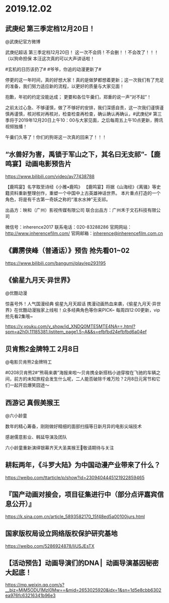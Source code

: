 # 2019.12.02


## 武庚纪   第三季定档12月20日！

@武庚纪官方微博                            

 武庚纪超话  第三季定档12月20日！
这一次不会鸽！不会删！！不会改了！！！（以狗命担保
本汪这次真的可以大声讲话啦！


#玄机的日历该扔了# #爷爷，你追的动漫更新了#

停更的这一年时间，真的好想大家！真的是做梦都想着更新；这一次我们有了充足的准备，我们努力适应新的流程，以更好的质量与大家见面！

抱歉，年初的约定没能达成；
更要和各位午羹们，郑重的说一声“对不起”！


之前太过心急、不够谨慎，做了不够好的安排，我们深感自责，这一次我们谨慎谨慎再谨慎，核对核对再核对，检查检查再检查，确认确认再确认，#武庚纪# 第三季将于2019年12月20日上午10：00与大家见面，之后每周五上午10点更新，腾讯视频独播！

午羹们久等了！你们的狗哥这一次真的回来了！！！



## “水兽好为害，禹锁于军山之下，其名曰无支祁”-【鹿鸣宴】动画电影预告片

https://www.bilibili.com/video/av77438788

【鹿鸣宴】名字取至诗经《小雅•鹿鸣》
【鹿鸣宴】将据《山海经》《离骚》等史籍资料重新整理创作，重塑一个中国中上古英雄神话世界。
本片重点打造的一个角色，将是有千古第一奇妖之称的“淮水水神”无支祁。

出品方：映和（广州）影视传媒有限公司
联合出品方：广州禾于文石科技有限公司

微信号：inherence2017
联系电话：020-83288286
官网网站：http://www.inherencefilm.com/
官网邮箱：inherence@inherencefilm.com.cn
##  《霹雳侠峰（普通话）》预告 抢先看01~02

https://www.bilibili.com/bangumi/play/ep293195 


## 《偷星九月天·异世界》

@优酷动漫                            

惊喜号外！人气国漫经典  偷星九月天超话 携漫动画热血来袭，《偷星九月天·异世界》在优酷动漫独家上线啦！众多经典角色等你来PICK~
每周四12:00更新，vip抢先看2集哦~

https://v.youku.com/v_show/id_XNDQ0MTE5MTE4NA==.html?spm=a2h0j.11185381.listitem_page1.5~A&&s=efbfbd24efbfbd6a04ef


## 贝肯熊2金牌特工  2月8日

@电影贝肯熊2金牌特工                         

#0208贝肯熊2#“熊萌来袭”海报来啦～贝肯携全新搭档小迪穿梭在飞驰的车辆之间，前方的未知旅程会发生什么呢，二人能否破除千难万险？2月8日元宵节和它们一起开启爆笑囧途～


## 西游记 真假美猴王

@六小龄童

数年的精心筹备，刚刚做好精细的面部扫描等日新月异的电影尖端技术

感谢儒意影业、韩延导演及团队

六小龄童重新演绎银幕齐天大圣美猴王🙏敬请期待与关注


## 耕耘两年，《斗罗大陆》为中国动漫产业带来了什么？

https://weibo.com/ttarticle/p/show?id=2309404445121922859465
## 『国产动画对接会，项目征集进行中（部分点评嘉宾信息公开）』

https://k.sina.com.cn/article_5893582170_15f48ed5a00100jurs.html
## 国家版权局设立网络版权保护研究基地

https://weibo.com/5286924878/IiUSJEsTX
## 【活动预告】动画导演们的DNA ▏动画导演基因秘密大起底！

https://mp.weixin.qq.com/s?__biz=MjM5ODU1MzI0Mw==&mid=2653025920&idx=1&sn=1d5e8cbb6302ea976fc63216341b96e3